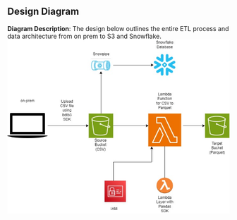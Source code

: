## Design Diagram
**Diagram Description**: The design below outlines the entire ETL process and data architecture from on prem to S3 and Snowflake.
![dataArchitechtureDiagram](week6etldd.jpg)